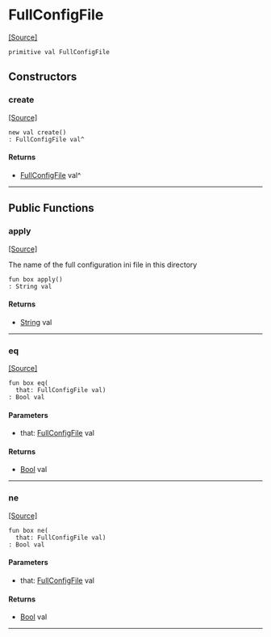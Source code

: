 # FullConfigFile
<span class="source-link">[[Source]](src/mqtt-configurator/tests.md#L-0-25)</span>
```pony
primitive val FullConfigFile
```

## Constructors

### create
<span class="source-link">[[Source]](src/mqtt-configurator/tests.md#L-0-25)</span>


```pony
new val create()
: FullConfigFile val^
```

#### Returns

* [FullConfigFile](mqtt-configurator-FullConfigFile.md) val^

---

## Public Functions

### apply
<span class="source-link">[[Source]](src/mqtt-configurator/tests.md#L-0-25)</span>


The name of the full configuration ini file in this directory


```pony
fun box apply()
: String val
```

#### Returns

* [String](builtin-String.md) val

---

### eq
<span class="source-link">[[Source]](src/mqtt-configurator/tests.md#L-0-25)</span>


```pony
fun box eq(
  that: FullConfigFile val)
: Bool val
```
#### Parameters

*   that: [FullConfigFile](mqtt-configurator-FullConfigFile.md) val

#### Returns

* [Bool](builtin-Bool.md) val

---

### ne
<span class="source-link">[[Source]](src/mqtt-configurator/tests.md#L-0-25)</span>


```pony
fun box ne(
  that: FullConfigFile val)
: Bool val
```
#### Parameters

*   that: [FullConfigFile](mqtt-configurator-FullConfigFile.md) val

#### Returns

* [Bool](builtin-Bool.md) val

---

